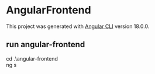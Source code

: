 # AngularFrontend

This project was generated with [Angular CLI](https://github.com/angular/angular-cli) version 18.0.0.

## run angular-frontend

cd .\angular-frontend\
ng s

